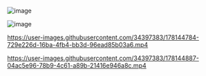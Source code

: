 ![image](https://user-images.githubusercontent.com/34397383/178144743-5ea157bc-07e2-41e9-a7e0-78e4b96624a5.png)

![image](https://user-images.githubusercontent.com/34397383/178144514-942a3bd6-0dcb-4b54-afd4-601a9c927f85.png)


https://user-images.githubusercontent.com/34397383/178144784-729e226d-16ba-4fb4-bb3d-96ead85b03a6.mp4



https://user-images.githubusercontent.com/34397383/178144887-04ac5e96-78b9-4c61-a89b-21416e946a8c.mp4


